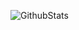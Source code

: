 ![GithubStats](https://github-readme-stats.vercel.app/api?username=Lihenghu&show_icons=true&theme=dark&count_private=true)
